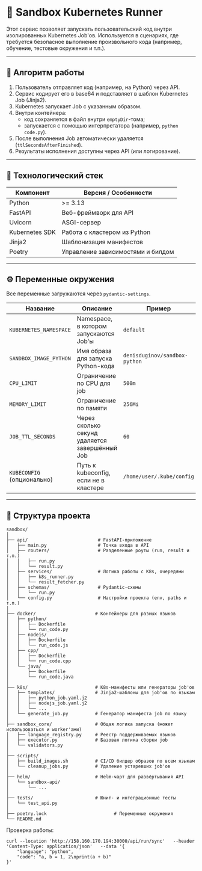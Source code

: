 # 🧪 Sandbox Kubernetes Runner

Этот сервис позволяет запускать пользовательский код внутри изолированных Kubernetes Job'ов. Используется в сценариях, где требуется безопасное выполнение произвольного кода (например, обучение, тестовые окружения и т.п.).

---

## 🚀 Алгоритм работы

1. Пользователь отправляет код (например, на Python) через API.
2. Сервис кодирует его в base64 и подставляет в шаблон Kubernetes Job (Jinja2).
3. Kubernetes запускает Job с указанным образом.
4. Внутри контейнера:
   - код сохраняется в файл внутри `emptyDir`-тома;
   - запускается с помощью интерпретатора (например, `python code.py`).
5. После выполнения Job автоматически удаляется (`ttlSecondsAfterFinished`).
6. Результаты исполнения доступны через API (или логирование).

---

## 🧰 Технологический стек

| Компонент        | Версия / Особенности                  |
|------------------|----------------------------------------|
| Python           | >= 3.13                                |
| FastAPI          | Веб-фреймворк для API                  |
| Uvicorn          | ASGI-сервер                            |
| Kubernetes SDK   | Работа с кластером из Python           |
| Jinja2           | Шаблонизация манифестов                |
| Poetry           | Управление зависимостями и билдом      |

---

## ⚙️ Переменные окружения

Все переменные загружаются через `pydantic-settings`.

| Название                    | Описание                                            | Пример                            |
|-----------------------------|-----------------------------------------------------|------------------------------------|
| `KUBERNETES_NAMESPACE`      | Namespace, в котором запускаются Job'ы             | `default`                          |
| `SANDBOX_IMAGE_PYTHON`      | Имя образа для запуска Python-кода                 | `denisduginov/sandbox-python`      |
| `CPU_LIMIT`                 | Ограничение по CPU для job                         | `500m`                             |
| `MEMORY_LIMIT`              | Ограничение по памяти                              | `256Mi`                            |
| `JOB_TTL_SECONDS`           | Через сколько секунд удаляется завершённый Job     | `60`                               |
| `KUBECONFIG` (опционально)  | Путь к kubeconfig, если не в кластере              | `/home/user/.kube/config`          |

---

## 📁 Структура проекта

```text
sandbox/
│
├── api/                          # FastAPI-приложение
│   ├── main.py                   # Точка входа в API
│   ├── routers/                  # Разделенные роуты (run, result и т.п.)
│   │   ├── run.py
│   │   └── result.py
│   ├── services/                 # Логика работы с K8s, очередями
│   │   ├── k8s_runner.py
│   │   └── result_fetcher.py
│   ├── schemas/                  # Pydantic-схемы
│   │   └── run.py
│   └── config.py                 # Настройки проекта (env, paths и т.п.)
│
├── docker/                      # Контейнеры для разных языков
│   ├── python/
│   │   ├── Dockerfile
│   │   └── run_code.py
│   ├── nodejs/
│   │   ├── Dockerfile
│   │   └── run_code.js
│   ├── cpp/
│   │   ├── Dockerfile
│   │   └── run_code.cpp
│   └── java/
│       ├── Dockerfile
│       └── run_code.java
│
├── k8s/                         # K8s-манифесты или генераторы job'ов
│   ├── templates/               # Jinja2-шаблоны для job'ов по языкам
│   │   ├── python_job.yaml.j2
│   │   ├── nodejs_job.yaml.j2
│   │   └── ...
│   └── generate_job.py          # Генератор манифеста job по языку
│
├── sandbox_core/                # Общая логика запуска (может использоваться и worker'ами)
│   ├── language_registry.py     # Реестр поддерживаемых языков
│   ├── executor.py              # Базовая логика сборки job
│   └── validators.py
│
├── scripts/
│   ├── build_images.sh          # CI/CD билдер образов по всем языкам
│   └── cleanup_jobs.py          # Удаление устаревших job'ов
│
├── helm/                        # Helm-чарт для развёртывания API
│   └── sandbox-api/
│       └── ...
│
├── tests/                       # Юнит- и интеграционные тесты
│   └── test_api.py
│
├── poetry.lock                         # Переменные окружения
└── README.md
```


Проверка работы:
```
curl --location 'http://158.160.170.194:30000/api/run/sync'   --header 'Content-Type: application/json'   --data '{
    "language": "python",
    "code": "a, b = 1, 2\nprint(a + b)"
}'
```
